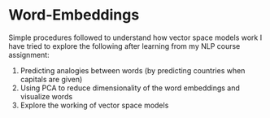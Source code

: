 # Word-Embeddings
Simple procedures followed to understand how vector space models work
I have tried to explore the following after learning from my NLP course assignment:
1. Predicting analogies between words (by predicting countries when capitals are given)
2. Using PCA to reduce dimensionality of the word embeddings and visualize words
3. Explore the working of vector space models
